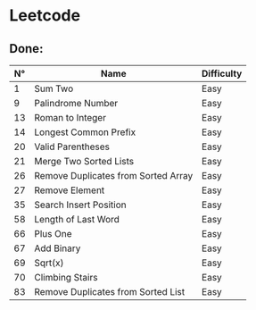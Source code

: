 # Leetcode

## Done:

| N°  | Name                                | Difficulty   |
|-----|-------------------------------------|--------------|
| 1   | Sum Two                             | Easy         |
| 9   | Palindrome Number                   | Easy         |
| 13  | Roman to Integer                    | Easy         |
| 14  | Longest Common Prefix               | Easy         |
| 20  | Valid Parentheses                   | Easy         |
| 21  | Merge Two Sorted Lists              | Easy         |
| 26  | Remove Duplicates from Sorted Array | Easy         |
| 27  | Remove Element                      | Easy         |
| 35  | Search Insert Position              | Easy         |
| 58  | Length of Last Word                 | Easy         |
| 66  | Plus One                            | Easy         |
| 67  | Add Binary                          | Easy         |
| 69  | Sqrt(x)                             | Easy         |
| 70  | Climbing Stairs                     | Easy         |
| 83  | Remove Duplicates from Sorted List  | Easy         |